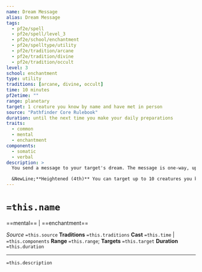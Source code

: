 ```yaml
---
name: Dream Message
alias: Dream Message
tags:
  - pf2e/spell
  - pf2e/spell/level_3
  - pf2e/school/enchantment
  - pf2e/spelltype/utility
  - pf2e/tradition/arcane
  - pf2e/tradition/divine
  - pf2e/tradition/occult
level: 3
school: enchantment
type: utility
traditions: [arcane, divine, occult]
time: 10 minutes
pf2etime: ""
range: planetary
target: 1 creature you know by name and have met in person
source: "Pathfinder Core Rulebook"
duration: until the next time you make your daily preparations
traits:
  - common
  - mental
  - enchantment
components:
  - somatic
  - verbal
description: >
  You send a message to your target's dream. The message is one-way, up to 1 minute of speech (roughly 150 words). If the target is asleep, they receive the message instantly. If not, they receive it the next time they sleep. As soon as they receive it, the spell ends, and you know the message was sent.

  &NewLine;**Heightened (4th)** You can target up to 10 creatures you know by name and have met in person. You must send the same message to all of them; the spell ends for each creature individually.
---
```

# `=this.name`
==mental== | ==enchantment==

*Source* `=this.source`
**Traditions** `=this.traditions`
**Cast** `=this.time` | `=this.components`
**Range** `=this.range`; **Targets** `=this.target`
**Duration** `=this.duration`

***
`=this.description`